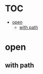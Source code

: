 # TOC
   - [open](#open)
     - [with path](#open-with-path)
<a name=""></a>
 
<a name="open"></a>
# open
<a name="open-with-path"></a>
## with path